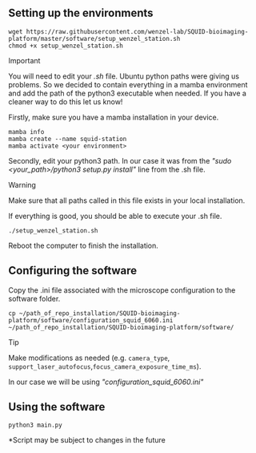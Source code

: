 ## Setting up the environments
```
wget https://raw.githubusercontent.com/wenzel-lab/SQUID-bioimaging-platform/master/software/setup_wenzel_station.sh
chmod +x setup_wenzel_station.sh
```
> [!IMPORTANT]
> You will need to edit your _.sh_ file. Ubuntu python paths were giving us problems. So we decided to contain everything in a mamba environment and add the path of the python3 executable when needed. If you have a cleaner way to do this let us know!

Firstly, make sure you have a mamba installation in your device.
```
mamba info
mamba create --name squid-station
mamba activate <your environment>
```
Secondly, edit your python3 path. In our case it was from the _"sudo <your_path>/python3 setup.py install"_ line from the .sh file.

> [!WARNING]
> Make sure that all paths called in this file exists in your local installation.

If everything is good, you should be able to execute your .sh file.
```
./setup_wenzel_station.sh
```
Reboot the computer to finish the installation.

## Configuring the software
Copy the .ini file associated with the microscope configuration to the software folder.
```
cp ~/path_of_repo_installation/SQUID-bioimaging-platform/software/configuration_squid_6060.ini ~/path_of_repo_installation/SQUID-bioimaging-platform/software/
```
> [!TIP]
> Make modifications as needed (e.g. `camera_type`, `support_laser_autofocus`,`focus_camera_exposure_time_ms`). 

In our case we will be using _"configuration_squid_6060.ini"_

## Using the software
```
python3 main.py
```
*Script may be subject to changes in the future
